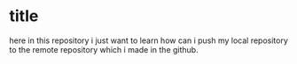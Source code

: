 # title
here in this repository i just want to learn how can i push my local repository to the remote repository which i made in the github.